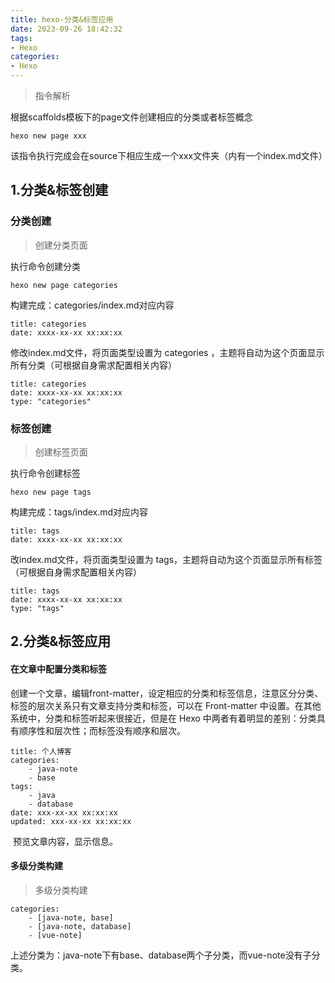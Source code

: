 ```yaml
---
title: hexo-分类&标签应用
date: 2023-09-26 18:42:32
tags:
- Hexo
categories:
- Hexo
---
```



> 指令解析


根据scaffolds模板下的page文件创建相应的分类或者标签概念
```
hexo new page xxx
```
该指令执行完成会在source下相应生成一个xxx文件夹（内有一个index.md文件）


## 1.分类&标签创建

### 分类创建

> 创建分类页面


执行命令创建分类
```
hexo new page categories
```

构建完成：categories/index.md对应内容

```
title: categories
date: xxxx-xx-xx xx:xx:xx
```

修改index.md文件，将页面类型设置为 categories ，主题将自动为这个页面显示所有分类（可根据自身需求配置相关内容）

```
title: categories
date: xxxx-xx-xx xx:xx:xx
type: "categories"
```

### 标签创建

> 创建标签页面

执行命令创建标签
```
hexo new page tags
```

构建完成：tags/index.md对应内容

```
title: tags
date: xxxx-xx-xx xx:xx:xx
```

改index.md文件，将页面类型设置为 tags，主题将自动为这个页面显示所有标签（可根据自身需求配置相关内容）

```
title: tags
date: xxxx-xx-xx xx:xx:xx
type: "tags"
```

## 2.分类&标签应用

#### 在文章中配置分类和标签

​创建一个文章，编辑front-matter，设定相应的分类和标签信息，注意区分分类、标签的层次关系
​只有文章支持分类和标签，可以在 Front-matter 中设置。在其他系统中，分类和标签听起来很接近，但是在 Hexo 中两者有着明显的差别：分类具有顺序性和层次性；而标签没有顺序和层次。

```
title: 个人博客
categories: 
    - java-note
    - base
tags: 
    - java
    - database
date: xxx-xx-xx xx:xx:xx
updated: xxx-xx-xx xx:xx:xx
```

​ 预览文章内容，显示信息。

#### 多级分类构建

> 多级分类构建

```
categories:
    - [java-note, base]
    - [java-note, database]
    - [vue-note]
```
上述分类为：java-note下有base、database两个子分类，而vue-note没有子分类。